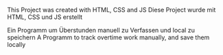 This Project was created with HTML, CSS and JS
Diese Project wurde mit HTML, CSS und JS erstellt

Ein Programm um Überstunden manuell zu Verfassen und local zu speichern
A Programm to track overtime work manually, and save them locally